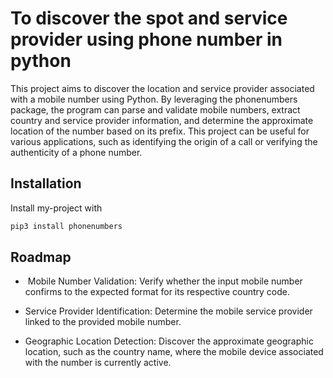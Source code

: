 
# To discover the spot and service provider using phone number in python

This project aims to discover the location and service provider associated with a mobile number using Python. By leveraging the phonenumbers package, the program can parse and validate mobile numbers, extract country and service provider information, and determine the approximate location of the number based on its prefix. This project can be useful for various applications, such as identifying the origin of a call or verifying the authenticity of a phone number.














## Installation

Install my-project with 

```bash
pip3 install phonenumbers
```
    
## Roadmap

-  Mobile Number Validation:
                    Verify whether the input mobile number confirms to the expected format for its respective country code.
                    
-  Service Provider Identification: 
                     Determine the mobile service provider linked to the provided mobile number.

-  Geographic Location Detection:
                    Discover the approximate geographic location, such as the country name, where the mobile device associated with the number is currently active.
